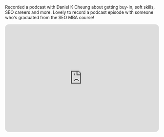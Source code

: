 ---
---

Recorded a podcast with Daniel K Cheung about getting buy-in, soft skills, SEO careers and more. Lovely to record a podcast episode with someone who's graduated from the SEO MBA course!

<iframe style="border-radius:12px" src="https://open.spotify.com/embed/episode/27Zylel2vEndD1CWa8lcoC?utm_source=generator" width="100%" height="352" frameBorder="0" allowfullscreen="" allow="autoplay; clipboard-write; encrypted-media; fullscreen; picture-in-picture" loading="lazy"></iframe>